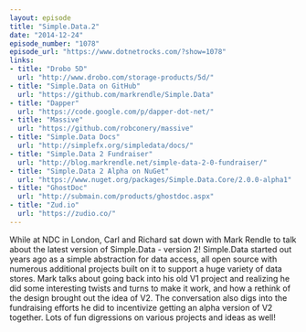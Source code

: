 ```yaml
---
layout: episode
title: "Simple.Data.2"
date: "2014-12-24"
episode_number: "1078"
episode_url: "https://www.dotnetrocks.com/?show=1078"
links:
- title: "Drobo 5D"
  url: "http://www.drobo.com/storage-products/5d/"
- title: "Simple.Data on GitHub"
  url: "https://github.com/markrendle/Simple.Data"
- title: "Dapper"
  url: "https://code.google.com/p/dapper-dot-net/"
- title: "Massive"
  url: "https://github.com/robconery/massive"
- title: "Simple.Data Docs"
  url: "http://simplefx.org/simpledata/docs/"
- title: "Simple.Data 2 Fundraiser"
  url: "http://blog.markrendle.net/simple-data-2-0-fundraiser/"
- title: "Simple.Data 2 Alpha on NuGet"
  url: "https://www.nuget.org/packages/Simple.Data.Core/2.0.0-alpha1"
- title: "GhostDoc"
  url: "http://submain.com/products/ghostdoc.aspx"
- title: "Zud.io"
  url: "https://zudio.co/"
---
```


While at NDC in London, Carl and Richard sat down with Mark Rendle to talk about the latest version of Simple.Data - version 2! Simple.Data started out years ago as a simple abstraction for data access, all open source with numerous additional projects built on it to support a huge variety of data stores. Mark talks about going back into his old V1 project and realizing he did some interesting twists and turns to make it work, and how a rethink of the design brought out the idea of V2. The conversation also digs into the fundraising efforts he did to incentivize getting an alpha version of V2 together. Lots of fun digressions on various projects and ideas as well!
